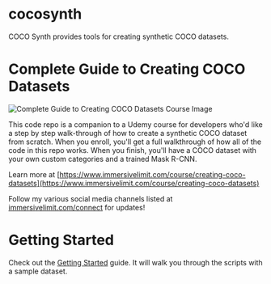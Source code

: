 # cocosynth
COCO Synth provides tools for creating synthetic COCO datasets.

# Complete Guide to Creating COCO Datasets
![Complete Guide to Creating COCO Datasets Course Image](https://images.squarespace-cdn.com/content/v1/55652c24e4b0edcadf841347/1586723596485-FI1W99L5F0X6X0VP36SW/ke17ZwdGBToddI8pDm48kJFjiAAEKQOxhtR6kyGixEZZw-zPPgdn4jUwVcJE1ZvWQUxwkmyExglNqGp0IvTJZamWLI2zvYWH8K3-s_4yszcp2ryTI0HqTOaaUohrI8PIZG0-o4ErKRJfhIwgspvy036Ezj4M485dTMevEG-VX_E/creating-coco-datasets.png)

This code repo is a companion to a Udemy course for developers who'd like a step by step walk-through of how to create a synthetic COCO dataset from scratch. When you enroll, you'll get a full walkthrough of how all of the code in this repo works. When you finish, you'll have a COCO dataset with your own custom categories and a trained Mask R-CNN.

Learn more at [https://www.immersivelimit.com/course/creating-coco-datasets](https://www.immersivelimit.com/course/creating-coco-datasets)

Follow my various social media channels listed at [immersivelimit.com/connect](http://www.immersivelimit.com/connect) for updates!

# Getting Started
Check out the [Getting Started](./docs/getting-started.md) guide. It will walk you through the scripts with a sample dataset.
